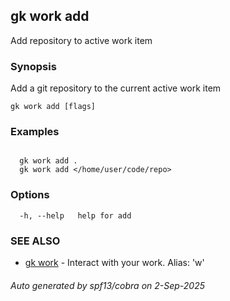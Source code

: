 ## gk work add

Add repository to active work item

### Synopsis

Add a git repository to the current active work item

```
gk work add [flags]
```

### Examples

```

  gk work add .
  gk work add </home/user/code/repo>

```

### Options

```
  -h, --help   help for add
```

### SEE ALSO

* [gk work](gk_work.md)	 - Interact with your work. Alias: 'w'

###### Auto generated by spf13/cobra on 2-Sep-2025
